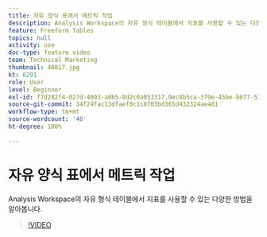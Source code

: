 ```yaml
---
title: 자유 양식 표에서 메트릭 작업
description: Analysis Workspace의 자유 형식 테이블에서 지표를 사용할 수 있는 다양한 방법을 알아봅니다.
feature: Freeform Tables
topics: null
activity: use
doc-type: feature video
team: Technical Marketing
thumbnail: 40817.jpg
kt: 6291
role: User
level: Beginner
exl-id: f7d282f4-027d-4093-a0b5-8d2c0a053317,0ec8b5ca-379e-45be-b077-514af318f42a
source-git-commit: 34f24fac13dfaef0c1c8f03bd365d432324ae4d1
workflow-type: tm+mt
source-wordcount: '46'
ht-degree: 100%

---
```


# 자유 양식 표에서 메트릭 작업

Analysis Workspace의 자유 형식 테이블에서 지표를 사용할 수 있는 다양한 방법을 알아봅니다.

>[!VIDEO](https://video.tv.adobe.com/v/40817/?quality=12&learn=on)
